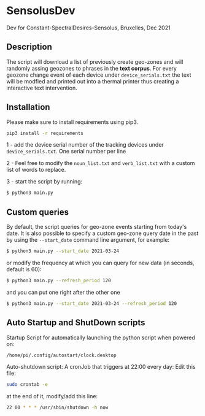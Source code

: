 # SensolusDev
Dev for Constant-SpectralDesires-Sensolus, Bruxelles, Dec 2021

## Description

The script will download a list of previously create geo-zones and will randomly assing geozones to phrases in the **text corpus**.
For every geozone change event of each device under ``device_serials.txt`` the text will be modfied and printed out into a thermal
printer thus creating a interactive text intervention.


## Installation

Please make sure to install requirements using pip3.

```bash
pip3 install -r requirements
```

1 - add the device serial number of the tracking devices under ``device_serials.txt``. One serial number per line

2 - Feel free to modify the ``noun_list.txt`` and ``verb_list.txt`` with a custom list of words to replace.

3 - start the script by running:
```bash
$ python3 main.py
```

## Custom queries

By default, the script queries for geo-zone events starting from today's date.
It is also possible to specify a custom geo-zone query date in the past by using the ``--start_date`` command line argument, for example:

```bash
$ python3 main.py --start_date 2021-03-24
```

or modify the frequency at which you can query for new data (in seconds, default is 60):

```bash
$ python3 main.py --refresh_period 120
```

and you can put one right after the other one

```bash
$ python3 main.py --start_date 2021-03-24 --refresh_period 120
```


## Auto Startup and ShutDown scripts

Startup Script for automatically launching the python script when powered on:
```bash
/home/pi/.config/autostart/clock.desktop
```

Auto-shutdown script: A cronJob that triggers at 22:00 every day:
Edit this file:
```bash
sudo crontab -e
```
at the end of it, modify/add this line:
```bash
22 00 * * * /usr/sbin/shutdown -h now
```

